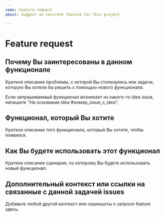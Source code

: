 ```yaml
---
name: Feature request
about: Suggest an concrete feature for this project

---
```

# Feature request

## Почему Вы заинтересованы в данном функционале

Краткое описание проблемы, с которой Вы столкнулись или задачи, которую Вы хотели бы решить с помощью нового функционала. 

Если запрашиваемый функционал возникает из какого-то idea issue, напишите "На основании idea  #номер_issue_с_idea".
<!-- Например: трудно отслеживать работоспособность Django-проекта в онлайн, было бы удобно иметь механизм логгирования. -->

## Функционал, который Вы хотите

Краткое описание того функционала, который Вы хотите, чтобы появился. 
<!-- Например: можно добавить поддержку стандартного механизма логгирования в Django. -->

## Как Вы будете использовать этот функционал

Краткое описание сценария, по которому Вы будете использовать новый функционал. 
<!-- Например: буду смотреть по логам, все ли компоненты работают нормально. -->

## Дополнительный контекст или ссылки на связанные с данной задачей issues

Добавьте любой другой контекст или скриншоты о запросе feature здесь.
<!-- Например: система логгирования не должна сильно нагружать приложение. -->
